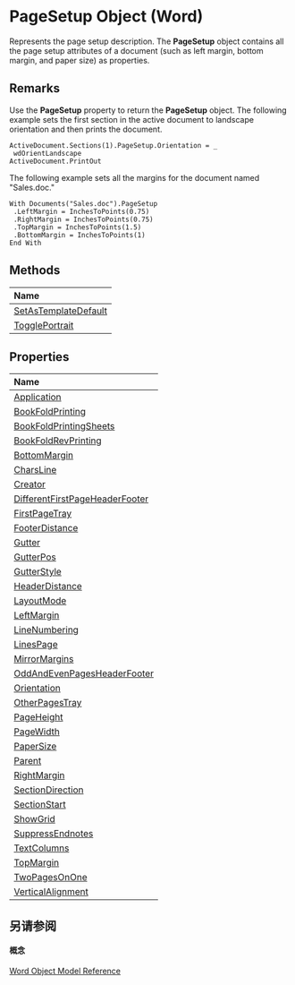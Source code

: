 
# PageSetup Object (Word)

Represents the page setup description. The  **PageSetup** object contains all the page setup attributes of a document (such as left margin, bottom margin, and paper size) as properties.


## Remarks

Use the  **PageSetup** property to return the **PageSetup** object. The following example sets the first section in the active document to landscape orientation and then prints the document.


```
ActiveDocument.Sections(1).PageSetup.Orientation = _ 
 wdOrientLandscape 
ActiveDocument.PrintOut
```

The following example sets all the margins for the document named "Sales.doc."




```
With Documents("Sales.doc").PageSetup 
 .LeftMargin = InchesToPoints(0.75) 
 .RightMargin = InchesToPoints(0.75) 
 .TopMargin = InchesToPoints(1.5) 
 .BottomMargin = InchesToPoints(1) 
End With
```


## Methods



|**Name**|
|:-----|
|[SetAsTemplateDefault](3938fd43-6850-d991-be89-b59ef744ac97.md)|
|[TogglePortrait](184fe44c-deb5-3183-742e-88f0c990e62a.md)|

## Properties



|**Name**|
|:-----|
|[Application](493943cb-cbdd-1d3f-4383-515234199b41.md)|
|[BookFoldPrinting](05bed9bc-5a93-9978-6faf-3fbc6d7239a3.md)|
|[BookFoldPrintingSheets](88431024-42a0-d92e-a62b-eeaedbe0c945.md)|
|[BookFoldRevPrinting](3d6db95a-1c2d-424f-f704-ed7d1c05895c.md)|
|[BottomMargin](2633c609-3f16-583b-ba80-dddf4dcd8b71.md)|
|[CharsLine](7539359a-aecd-0676-7e93-3e00cc2bf461.md)|
|[Creator](5b21e35c-aac4-3eef-3aa2-718e47417d56.md)|
|[DifferentFirstPageHeaderFooter](50664181-4a3b-1b68-98e2-558fa9ee538e.md)|
|[FirstPageTray](60e26cae-2543-adc4-916f-0a0249179990.md)|
|[FooterDistance](0c3fda7d-be19-982c-b54e-34905be189d1.md)|
|[Gutter](ec16576d-1b77-543e-aa8a-b52457f56675.md)|
|[GutterPos](71027b04-e01b-e826-c0ae-39ca3c33182a.md)|
|[GutterStyle](cf2dafc3-1f08-d60d-830b-80ee921ee4cd.md)|
|[HeaderDistance](fee422f6-ecf0-0470-2845-b8694636a76e.md)|
|[LayoutMode](9b5eb10a-0d90-5330-8738-f70efbae39fe.md)|
|[LeftMargin](873d6cf2-da9f-5d88-314f-9820284a54ee.md)|
|[LineNumbering](acdf1ef4-baaa-aa22-b7a1-81e89d1cebfa.md)|
|[LinesPage](e063f2e4-d7de-48b4-15b0-db75ca9fb6e4.md)|
|[MirrorMargins](ae7c53d9-7669-fb22-323f-2ad3984e2dfa.md)|
|[OddAndEvenPagesHeaderFooter](82b6d6f1-30fe-2946-241a-cdb0077cabf6.md)|
|[Orientation](7761b95d-b6dc-7f2f-94b9-7e1d45a85498.md)|
|[OtherPagesTray](df6a8e6d-2b49-d633-cd2b-5d3099410a73.md)|
|[PageHeight](f1c557af-65d2-96e6-c796-a9af33dc1730.md)|
|[PageWidth](623bf072-b34b-8b8c-a24f-fe6a0f4073ce.md)|
|[PaperSize](06431f1b-5484-67c6-8ae8-cace3aa9df62.md)|
|[Parent](0474d296-90a5-3a94-8577-ef188889bac9.md)|
|[RightMargin](abaabc8b-bb3f-fe68-ca35-d06f74d06791.md)|
|[SectionDirection](c1b2eda5-95e5-1a16-139f-c8815c484c86.md)|
|[SectionStart](2fa3d589-82e7-9f9a-7b0e-f8761dd60a9a.md)|
|[ShowGrid](650613c9-0b98-8552-0a6d-c82dd2613700.md)|
|[SuppressEndnotes](be1a8712-8763-646f-6126-30fa0056f159.md)|
|[TextColumns](85fb6b50-1c2e-a96e-e56d-3a1caacaabc5.md)|
|[TopMargin](c7c8d859-e82b-5170-eadb-95a6e5895f83.md)|
|[TwoPagesOnOne](c9d8edac-1fea-5fdb-a4e2-193920fa89d1.md)|
|[VerticalAlignment](d21c70de-2f3a-3a33-df3d-e1b0a89314f9.md)|

## 另请参阅


#### 概念


[Word Object Model Reference](be452561-b436-bb9b-6f94-3faa9a74a6fd.md)